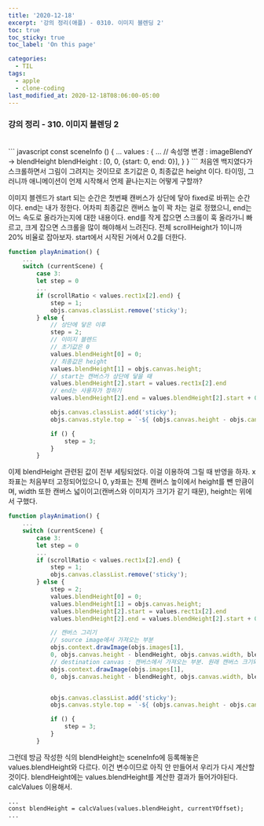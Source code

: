```yaml
---
title: '2020-12-18'
excerpt: '강의 정리(애플) - 0310. 이미지 블렌딩 2'
toc: true
toc_sticky: true
toc_label: 'On this page'

categories:
  - TIL
tags:
  - apple
  - clone-coding
last_modified_at: 2020-12-18T08:06:00-05:00
---
```


### 강의 정리 - 310. 이미지 블렌딩 2

<br />
``` javascript
const sceneInfo () {
    ...
    values : {
        ...
        // 속성명 변경 : imageBlendY → blendHeight
        blendHeight : [0, 0, {start: 0, end: 0}],
    }
}
```
처음엔 백지였다가 스크롤하면서 그림이 그려지는 것이므로 초기값은 0, 최종값은 height 이다. 타이밍, 그러니까 애니메이션이 언제 시작해서 언제 끝나는지는 어떻게 구할까?

이미지 블렌드가 start 되는 순간은 첫번째 캔버스가 상단에 닿아 fixed로 바뀌는 순간이다. end는 내가 정한다. 어차피 최종값은 캔버스 높이 꽉 차는 걸로 정했으니, end는 어느 속도로 올라가는지에 대한 내용이다. end를 작게 잡으면 스크롤이 훅 올라가니 빠르고, 크게 잡으면 스크롤을 많이 해야해서 느려진다. 전체 scrollHeight가 1이니까 20% 비율로 잡아보자. start에서 시작된 거에서 0.2를 더한다.

```javascript
function playAnimation() {
    ...
    switch (currentScene) {
        case 3:
        let step = 0
        ...
        if (scrollRatio < values.rect1x[2].end) {
            step = 1;
            objs.canvas.classList.remove('sticky');
        } else {
            // 상단에 닿은 이후
            step = 2;
            // 이미지 블렌드
            // 초기값은 0
            values.blendHeight[0] = 0;
            // 최종값은 height
            values.blendHeight[1] = objs.canvas.height;
            // start는 캔버스가 상단에 닿을 때
            values.blendHeight[2].start = values.rect1x[2].end
            // end는 사용자가 정하기
            values.blendHeight[2].end = values.blendHeight[2].start + 0.2;

            objs.canvas.classList.add('sticky');
            objs.canvas.style.top = `-${ (objs.canvas.height - objs.canvas.height * canvasScaleRatio) / 2}px`;

            if () {
                step = 3;
            }
        }
```

이제 blendHeight 관련된 값이 전부 세팅되었다. 이걸 이용하여 그릴 때 반영을 하자. x좌표는 처음부터 고정되어있으니 0, y좌표는 전체 캔버스 높이에서 height를 뺀 만큼이며, width 또한 캔버스 넓이이고(캔버스와 이미지가 크기가 같기 때문), height는 위에서 구했다.

```javascript
function playAnimation() {
    ...
    switch (currentScene) {
        case 3:
        let step = 0
        ...
        if (scrollRatio < values.rect1x[2].end) {
            step = 1;
            objs.canvas.classList.remove('sticky');
        } else {
            step = 2;
            values.blendHeight[0] = 0;
            values.blendHeight[1] = objs.canvas.height;
            values.blendHeight[2].start = values.rect1x[2].end
            values.blendHeight[2].end = values.blendHeight[2].start + 0.2;

            // 캔버스 그리기
            // source image에서 가져오는 부분
            objs.context.drawImage(objs.images[1],
            0, objs.canvas.height - blendHeight, objs.canvas.width, blendHeight,
            // destination canvas : 캔버스에서 가져오는 부분. 원래 캔버스 크기와 이미지 크기를 똑같이 세팅했으므로 값을 그대로 가져온다.
            objs.context.drawImage(objs.images[1],
            0, objs.canvas.height - blendHeight, objs.canvas.width, blendHeight);


            objs.canvas.classList.add('sticky');
            objs.canvas.style.top = `-${ (objs.canvas.height - objs.canvas.height * canvasScaleRatio) / 2}px`;

            if () {
                step = 3;
            }
        }
```

그런데 방금 작성한 식의 blendHeight는 sceneInfo에 등록해놓은 values.blendHeight와 다르다. 이건 변수이므로 아직 안 만들어서 우리가 다시 계산할 것이다. blendHeight에는 values.blendHeight를 계산한 결과가 들어가야된다. calcValues 이용해서.

```
...
const blendHeight = calcValues(values.blendHeight, currentYOffset);
...
```
